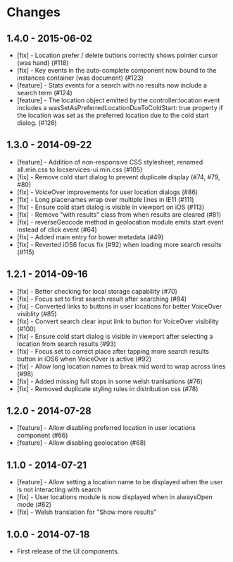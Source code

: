 Changes
=======

1.4.0 - 2015-06-02
------------------

* [fix] - Location prefer / delete buttons correctly shows pointer cursor (was hand) (#118)
* [fix] - Key events in the auto-complete component now bound to the instances container (was document) (#123)
* [feature] - Stats events for a search with no results now include a search term (#124)
* [feature] - The location object emitted by the controller:location event includes a wasSetAsPreferredLocationDueToColdStart: true property if the location was set as the preferred location due to the cold start dialog. (#126)


1.3.0 - 2014-09-22
------------------

* [feature] - Addition of non-responsive CSS stylesheet, renamed all.min.css to locservices-ui.min.css (#105)
* [fix] - Remove cold start dialog to prevent duplicate display (#74, #79, #80)
* [fix] - VoiceOver improvements for user location dialogs (#86)
* [fix] - Long placenames wrap over multiple lines in IE11 (#111)
* [fix] - Ensure cold start dialog is visible in viewport on iOS (#113)
* [fix] - Remove "with results" class from when results are cleared (#81)
* [fix] - reverseGeocode method in geolocation module  emits start event instead of click event (#64)
* [fix] - Added main entry for bower metadata (#49)
* [fix] - Reverted iOS6 focus fix (#92) when loading more search results (#115)  


1.2.1 - 2014-09-16
------------------

* [fix] - Better checking for local storage capability (#70)
* [fix] - Focus set to first search result after searching (#84)
* [fix] - Converted links to buttons in user locations for better VoiceOver visiblity (#85)
* [fix] - Convert search clear input link to button for VoiceOver visibility (#100)
* [fix] - Ensure cold start dialog is visible in viewport after selecting a location from search results (#93)
* [fix] - Focus set to correct place after tapping more search results button in iOS6 when VoiceOver is active (#92) 
* [fix] - Allow long location names to break mid word to wrap across lines (#98)
* [fix] - Added missing full stops in some welsh tranlsations (#76)
* [fix] - Removed duplicate styling rules in distribution css (#78)


1.2.0 - 2014-07-28
------------------

* [feature] - Allow disabling preferred location in user locations component (#66)
* [feature] - Allow disabling geolocation (#68)


1.1.0 - 2014-07-21
------------------

* [feature] - Allow setting a location name to be displayed when the user is not interacting with search   
* [fix] - User locations module is now displayed when in alwaysOpen mode (#62)
* [fix] - Welsh translation for "Show more results"


1.0.0 - 2014-07-18
------------------

* First release of the UI components.
